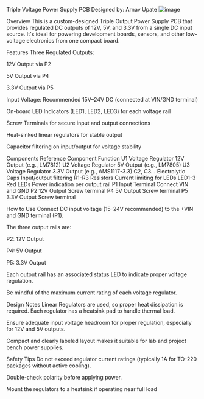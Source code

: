 Triple Voltage Power Supply PCB
Designed by: Arnav Upate
![image](https://github.com/user-attachments/assets/516c2eab-8a66-4221-997e-75bdd176236d)


Overview
This is a custom-designed Triple Output Power Supply PCB that provides regulated DC outputs of 12V, 5V, and 3.3V from a single DC input source. It's ideal for powering development boards, sensors, and other low-voltage electronics from one compact board.

Features
Three Regulated Outputs:

12V Output via P2

5V Output via P4

3.3V Output via P5

Input Voltage: Recommended 15V–24V DC (connected at VIN/GND terminal)

On-board LED Indicators (LED1, LED2, LED3) for each voltage rail

Screw Terminals for secure input and output connections

Heat-sinked linear regulators for stable output

Capacitor filtering on input/output for voltage stability

Components
Reference	Component	Function
U1	Voltage Regulator	12V Output (e.g., LM7812)
U2	Voltage Regulator	5V Output (e.g., LM7805)
U3	Voltage Regulator	3.3V Output (e.g., AMS1117-3.3)
C2, C3...	Electrolytic Caps	Input/output filtering
R1-R3	Resistors	Current limiting for LEDs
LED1-3	Red LEDs	Power indication per output rail
P1	Input Terminal	Connect VIN and GND
P2	12V Output	Screw terminal
P4	5V Output	Screw terminal
P5	3.3V Output	Screw terminal

How to Use
Connect DC input voltage (15–24V recommended) to the +VIN and GND terminal (P1).

The three output rails are:

P2: 12V Output

P4: 5V Output

P5: 3.3V Output

Each output rail has an associated status LED to indicate proper voltage regulation.

Be mindful of the maximum current rating of each voltage regulator.

Design Notes
Linear Regulators are used, so proper heat dissipation is required. Each regulator has a heatsink pad to handle thermal load.

Ensure adequate input voltage headroom for proper regulation, especially for 12V and 5V outputs.

Compact and clearly labeled layout makes it suitable for lab and project bench power supplies.


Safety Tips
Do not exceed regulator current ratings (typically 1A for TO-220 packages without active cooling).

Double-check polarity before applying power.

Mount the regulators to a heatsink if operating near full load


